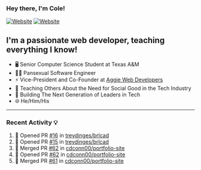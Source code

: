 ### Hey there, I'm Cole!

[![Website](https://img.shields.io/website?label=aggiedevelopers.com&style=for-the-badge&url=https%3A%2F%2Faggiedevelopers.com)](https://aggiedevelopers.com)
[![Website](https://img.shields.io/website?label=coledc.com&style=for-the-badge&url=https%3A%2F%2Fcoledc.com)](https://coledc.com)

## I'm a passionate web developer, teaching everything I know!

- 🖥️ Senior Computer Science Student at Texas A&M
- 🏳️‍🌈 Pansexual Software Engineer
- ⚡ Vice-President and Co-Founder at [Aggie Web Developers](https://www.aggiedevelopers.com)
- 💙 Teaching Others About the Need for Social Good in the Tech Industry
- 🚀 Building The Next Generation of Leaders in Tech
- 🌐 He/Him/His

---

### Recent Activity 💡

<!--START_SECTION:activity-->

1. 💪 Opened PR [#16](https://github.com/treydinges/brlcad/pull/16) in [treydinges/brlcad](https://github.com/treydinges/brlcad)
2. 💪 Opened PR [#15](https://github.com/treydinges/brlcad/pull/15) in [treydinges/brlcad](https://github.com/treydinges/brlcad)
3. 🎉 Merged PR [#62](https://github.com/cdconn00/portfolio-site/pull/62) in [cdconn00/portfolio-site](https://github.com/cdconn00/portfolio-site)
4. 💪 Opened PR [#62](https://github.com/cdconn00/portfolio-site/pull/62) in [cdconn00/portfolio-site](https://github.com/cdconn00/portfolio-site)
5. 🎉 Merged PR [#61](https://github.com/cdconn00/portfolio-site/pull/61) in [cdconn00/portfolio-site](https://github.com/cdconn00/portfolio-site)
<!--END_SECTION:activity-->
